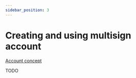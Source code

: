```yaml
--- 
sidebar_position: 3
---
```


# Creating and using multisign account


[Account concept](../../concepts/account)

TODO
